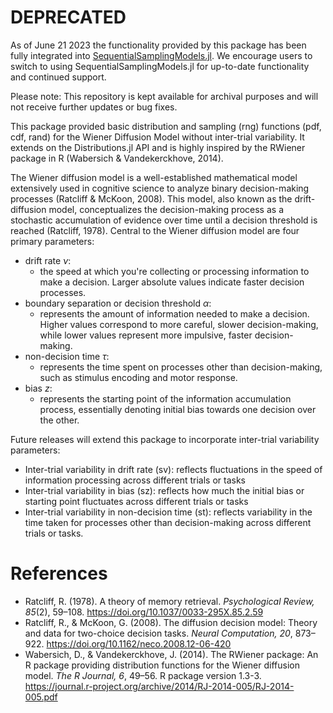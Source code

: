 # DEPRECATED

As of June 21 2023 the functionality provided by this package has been fully integrated into [SequentialSamplingModels.jl](https://github.com/itsdfish/SequentialSamplingModels.jl). We encourage users to switch to using SequentialSamplingModels.jl for up-to-date functionality and continued support.

Please note: This repository is kept available for archival purposes and will not receive further updates or bug fixes.


This package provided basic distribution and sampling (rng) functions (pdf, cdf, rand) for the Wiener Diffusion Model without inter-trial variability. It extends on the Distributions.jl API and is highly inspired by the RWiener package in R (Wabersich & Vandekerckhove, 2014). 

The Wiener diffusion model is a well-established mathematical model extensively used in cognitive science to analyze binary decision-making processes (Ratcliff & McKoon, 2008). This model, also known as the drift-diffusion model, conceptualizes the decision-making process as a stochastic accumulation of evidence over time until a decision threshold is reached (Ratcliff, 1978). Central to the Wiener diffusion model are four primary parameters: 

- drift rate $\nu$: 
    - the speed at which you're collecting or processing information to make a decision. Larger absolute values indicate faster decision processes.
- boundary separation or decision threshold $\alpha$: 
    - represents the amount of information needed to make a decision. Higher values correspond to more careful, slower decision-making, while lower values represent more impulsive, faster decision-making.
- non-decision time $\tau$:
    - represents the time spent on processes other than decision-making, such as stimulus encoding and motor response.
- bias $z$:
    - represents the starting point of the information accumulation process, essentially denoting initial bias towards one decision over the other.

Future releases will extend this package to incorporate inter-trial variability parameters:

- Inter-trial variability in drift rate (sv): reflects fluctuations in the speed of information processing across different trials or tasks
- Inter-trial variability in bias (sz): reflects how much the initial bias or starting point fluctuates across different trials or tasks
- Inter-trial variability in non-decision time (st): reflects variability in the time taken for processes other than decision-making across different trials or tasks.

# References

- Ratcliff, R. (1978). A theory of memory retrieval. *Psychological Review, 85*(2), 59–108. https://doi.org/10.1037/0033-295X.85.2.59
- Ratcliff, R., & McKoon, G. (2008). The diffusion decision model: Theory and data for two-choice decision tasks. *Neural Computation, 20*, 873–922. https://doi.org/10.1162/neco.2008.12-06-420
- Wabersich, D., & Vandekerckhove, J. (2014). The RWiener package: An R package providing distribution functions for the Wiener diffusion model. *The R Journal, 6*, 49–56. R package version 1.3-3. https://journal.r-project.org/archive/2014/RJ-2014-005/RJ-2014-005.pdf